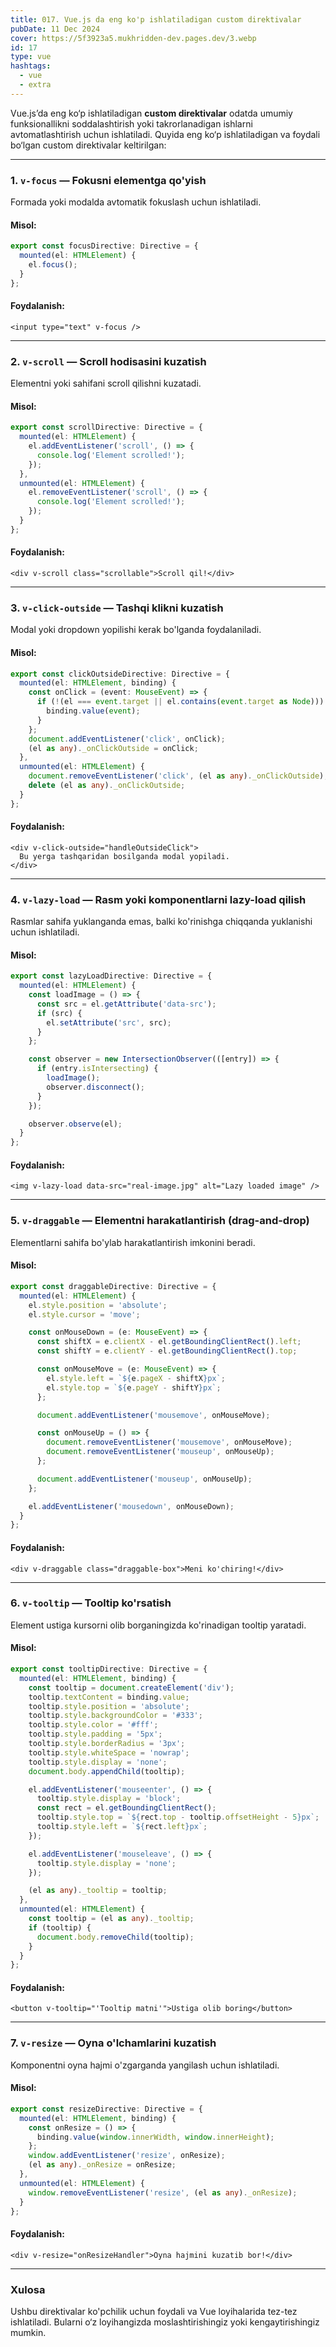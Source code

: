 ```yaml
---
title: 017. Vue.js da eng ko'p ishlatiladigan custom direktivalar
pubDate: 11 Dec 2024
cover: https://5f3923a5.mukhridden-dev.pages.dev/3.webp
id: 17
type: vue
hashtags:
  - vue
  - extra
---
```

Vue.js’da eng ko‘p ishlatiladigan **custom direktivalar** odatda umumiy funksionallikni soddalashtirish yoki takrorlanadigan ishlarni avtomatlashtirish uchun ishlatiladi. Quyida eng ko‘p ishlatiladigan va foydali bo‘lgan custom direktivalar keltirilgan:

- - -

### 1. **`v-focus`** — Fokusni elementga qo'yish

Formada yoki modalda avtomatik fokuslash uchun ishlatiladi.

#### Misol:

```ts
export const focusDirective: Directive = {
  mounted(el: HTMLElement) {
    el.focus();
  }
};
```

#### Foydalanish:

```vue
<input type="text" v-focus />
```

- - -

### 2. **`v-scroll`** — Scroll hodisasini kuzatish

Elementni yoki sahifani scroll qilishni kuzatadi.

#### Misol:

```ts
export const scrollDirective: Directive = {
  mounted(el: HTMLElement) {
    el.addEventListener('scroll', () => {
      console.log('Element scrolled!');
    });
  },
  unmounted(el: HTMLElement) {
    el.removeEventListener('scroll', () => {
      console.log('Element scrolled!');
    });
  }
};
```

#### Foydalanish:

```vue
<div v-scroll class="scrollable">Scroll qil!</div>
```

- - -

### 3. **`v-click-outside`** — Tashqi klikni kuzatish

Modal yoki dropdown yopilishi kerak bo'lganda foydalaniladi.

#### Misol:

```ts
export const clickOutsideDirective: Directive = {
  mounted(el: HTMLElement, binding) {
    const onClick = (event: MouseEvent) => {
      if (!(el === event.target || el.contains(event.target as Node))) {
        binding.value(event);
      }
    };
    document.addEventListener('click', onClick);
    (el as any)._onClickOutside = onClick;
  },
  unmounted(el: HTMLElement) {
    document.removeEventListener('click', (el as any)._onClickOutside);
    delete (el as any)._onClickOutside;
  }
};
```

#### Foydalanish:

```vue
<div v-click-outside="handleOutsideClick">
  Bu yerga tashqaridan bosilganda modal yopiladi.
</div>
```

- - -

### 4. **`v-lazy-load`** — Rasm yoki komponentlarni lazy-load qilish

Rasmlar sahifa yuklanganda emas, balki ko'rinishga chiqqanda yuklanishi uchun ishlatiladi.

#### Misol:

```ts
export const lazyLoadDirective: Directive = {
  mounted(el: HTMLElement) {
    const loadImage = () => {
      const src = el.getAttribute('data-src');
      if (src) {
        el.setAttribute('src', src);
      }
    };

    const observer = new IntersectionObserver(([entry]) => {
      if (entry.isIntersecting) {
        loadImage();
        observer.disconnect();
      }
    });

    observer.observe(el);
  }
};
```

#### Foydalanish:

```vue
<img v-lazy-load data-src="real-image.jpg" alt="Lazy loaded image" />
```

- - -

### 5. **`v-draggable`** — Elementni harakatlantirish (drag-and-drop)

Elementlarni sahifa bo'ylab harakatlantirish imkonini beradi.

#### Misol:

```ts
export const draggableDirective: Directive = {
  mounted(el: HTMLElement) {
    el.style.position = 'absolute';
    el.style.cursor = 'move';

    const onMouseDown = (e: MouseEvent) => {
      const shiftX = e.clientX - el.getBoundingClientRect().left;
      const shiftY = e.clientY - el.getBoundingClientRect().top;

      const onMouseMove = (e: MouseEvent) => {
        el.style.left = `${e.pageX - shiftX}px`;
        el.style.top = `${e.pageY - shiftY}px`;
      };

      document.addEventListener('mousemove', onMouseMove);

      const onMouseUp = () => {
        document.removeEventListener('mousemove', onMouseMove);
        document.removeEventListener('mouseup', onMouseUp);
      };

      document.addEventListener('mouseup', onMouseUp);
    };

    el.addEventListener('mousedown', onMouseDown);
  }
};
```

#### Foydalanish:

```vue
<div v-draggable class="draggable-box">Meni ko'chiring!</div>
```

- - -

### 6. **`v-tooltip`** — Tooltip ko'rsatish

Element ustiga kursorni olib borganingizda ko'rinadigan tooltip yaratadi.

#### Misol:

```ts
export const tooltipDirective: Directive = {
  mounted(el: HTMLElement, binding) {
    const tooltip = document.createElement('div');
    tooltip.textContent = binding.value;
    tooltip.style.position = 'absolute';
    tooltip.style.backgroundColor = '#333';
    tooltip.style.color = '#fff';
    tooltip.style.padding = '5px';
    tooltip.style.borderRadius = '3px';
    tooltip.style.whiteSpace = 'nowrap';
    tooltip.style.display = 'none';
    document.body.appendChild(tooltip);

    el.addEventListener('mouseenter', () => {
      tooltip.style.display = 'block';
      const rect = el.getBoundingClientRect();
      tooltip.style.top = `${rect.top - tooltip.offsetHeight - 5}px`;
      tooltip.style.left = `${rect.left}px`;
    });

    el.addEventListener('mouseleave', () => {
      tooltip.style.display = 'none';
    });

    (el as any)._tooltip = tooltip;
  },
  unmounted(el: HTMLElement) {
    const tooltip = (el as any)._tooltip;
    if (tooltip) {
      document.body.removeChild(tooltip);
    }
  }
};
```

#### Foydalanish:

```vue
<button v-tooltip="'Tooltip matni'">Ustiga olib boring</button>
```

- - -

### 7. **`v-resize`** — Oyna o'lchamlarini kuzatish

Komponentni oyna hajmi o'zgarganda yangilash uchun ishlatiladi.

#### Misol:

```ts
export const resizeDirective: Directive = {
  mounted(el: HTMLElement, binding) {
    const onResize = () => {
      binding.value(window.innerWidth, window.innerHeight);
    };
    window.addEventListener('resize', onResize);
    (el as any)._onResize = onResize;
  },
  unmounted(el: HTMLElement) {
    window.removeEventListener('resize', (el as any)._onResize);
  }
};
```

#### Foydalanish:

```vue
<div v-resize="onResizeHandler">Oyna hajmini kuzatib bor!</div>
```

- - -

### Xulosa

Ushbu direktivalar ko'pchilik uchun foydali va Vue loyihalarida tez-tez ishlatiladi. Bularni o‘z loyihangizda moslashtirishingiz yoki kengaytirishingiz mumkin.